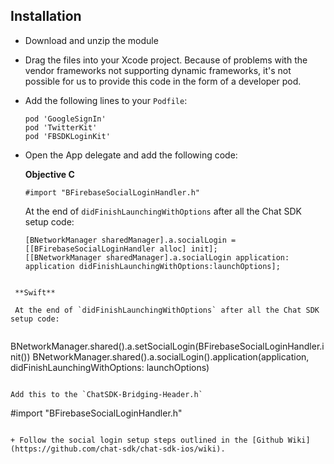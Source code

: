 ## Installation

+ Download and unzip the module
+ Drag the files into your Xcode project. Because of problems with the vendor frameworks not supporting dynamic frameworks, it's not possible for us to provide this code in the form of a developer pod. 

+ Add the following lines to your `Podfile`:

  ```
  pod 'GoogleSignIn'
  pod 'TwitterKit'
  pod 'FBSDKLoginKit'
  ```
  
+ Open the App delegate and add the following code:

  **Objective C**
  
  ```
  #import "BFirebaseSocialLoginHandler.h"
  ```
   
  At the end of `didFinishLaunchingWithOptions` after all the Chat SDK setup code:
  
  ```
  [BNetworkManager sharedManager].a.socialLogin = [[BFirebaseSocialLoginHandler alloc] init];
  [[BNetworkManager sharedManager].a.socialLogin application: application didFinishLaunchingWithOptions:launchOptions];
 ```
  
  **Swift**
  
  At the end of `didFinishLaunchingWithOptions` after all the Chat SDK setup code:
  
  ```
  BNetworkManager.shared().a.setSocialLogin(BFirebaseSocialLoginHandler.init())
  BNetworkManager.shared().a.socialLogin().application(application, didFinishLaunchingWithOptions: launchOptions)
  ```
  
  Add this to the `ChatSDK-Bridging-Header.h`
  
  ```
  #import "BFirebaseSocialLoginHandler.h"
  ```
  
+ Follow the social login setup steps outlined in the [Github Wiki](https://github.com/chat-sdk/chat-sdk-ios/wiki).